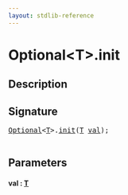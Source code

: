 ```yaml
---
layout: stdlib-reference
---
```


# Optional\<T\>\.init

## Description





## Signature 

<pre>
<a href="../types/optional-0/index.html" class="code_type">Optional</a>&lt;<a href="../types/optional-0/index.html#typeparam-T" class="code_type">T</a>&gt;.<a href="init.html">init</a>(<a href="../types/optional-0/index.html#typeparam-T" class="code_type">T</a> <a href="init.html#decl-val" class="code_param">val</a>);

</pre>

## Parameters

####  <a id="decl-val"></a>val  : [T](../types/optional-0/index.html#typeparam-T)

